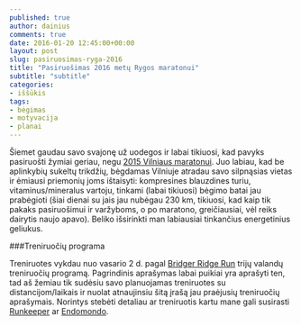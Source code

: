 ```yaml
---
published: true
author: dainius
comments: true
date: 2016-01-20 12:45:00+00:00
layout: post
slug: pasiruosimas-ryga-2016
title: "Pasiruošimas 2016 metų Rygos maratonui"
subtitle: "subtitle"
categories:
- iššūkis
tags:
- bėgimas
- motyvacija
- planai
---
```


Šiemet gaudau savo svajonę už uodegos ir labai tikiuosi, kad pavyks pasiruošti žymiai geriau, negu [2015 Vilniaus maratonui](http://30dienu.lt/42-195-m). Juo labiau, kad be aplinkybių sukeltų trikdžių, bėgdamas Vilniuje atradau savo silpnąsias vietas ir ėmiausi priemonių joms ištaisyti: kompresines blauzdines turiu, vitaminus/mineralus vartoju, tinkami (labai tikiuosi) bėgimo batai jau prabėgioti (šiai dienai su jais jau nubėgau 230 km, tikiuosi, kad kaip tik pakaks pasiruošimui ir varžyboms, o po maratono, greičiausiai, vėl reiks dairytis naujo apavo). Beliko išsirinkti man labiausiai tinkančius energetinius geliukus.

###Treniruočių programa

Treniruotes vykdau nuo vasario 2 d. pagal [Bridger Ridge Run](https://bridgerridgerun.wordpress.com/2015/03/30/how-to-run-a-3-hour-marathon-a-just-enough-training-approach/) trijų valandų treniruočių programą. Pagrindinis aprašymas labai puikiai yra aprašyti ten, tad aš žemiau tik sudėsiu savo planuojamas treniruotes su distancijom/laikais ir nuolat atnaujinsiu šitą įrašą jau praėjusių treniruočių aprašymais. Norintys stebėti detaliau ar treniruotis kartu mane gali susirasti [Runkeeper](https://runkeeper.com/user/dainiust/profile) ar [Endomondo](https://www.endomondo.com/profile/6418905).

